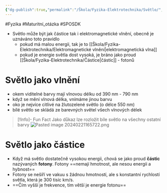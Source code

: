 ```yaml
---
{"dg-publish":true,"permalink":"/Škola/Fyzika-Elektrotechnika/Světlo/","created":"2024-02-05T19:54:34.341+01:00","updated":"2024-03-13T18:12:15.460+01:00"}
---
```


#Fyzika #Maturitní_otázka #SPOSDK 
- Světlo může být jak částice tak i elektromagnetické vlnění, obecně je uznáváno toto pravidlo
	- pokud má malou energii, tak je to [[Škola/Fyzika-Elektrotechnika/Elektromagnetické vlnění\|elektromagnetická vlna]]
	- pokud je energie světla dost vysoká, je bráno jako proud [[Škola/Fyzika-Elektrotechnika/Částice\|částic]] - fotonů

# Světlo jako vlnění
- okem viditelné barvy mají vlnovou délku od 390 nm - 790 nm
- když se mění vlnová délka, vnímáme jinou barvu
- oko je nejvíce citlivé na žlutozelené světlo (o délce 550 nm)
- bílé světlo se skládá ze barevných světel všech vlnových délek
> [!Info]- Fun Fact
> Jako důkaz lze rozložit bíle světlo na všechny ostatní barvy
>  ![Pasted image 20240221165722.png](/img/user/Images/Pasted%20image%2020240221165722.png)
# Světlo jako částice
- Když má světlo dostatečně vysokou energii, chová se jako proud **částic** nazývaných **fotony**. Fotony ==nemají hmotnost, ale nesou energii a hybnost==
-  Fotony se nešíří ve vakuu s žádnou hmotností, ale s konstantní rychlostí světla, která je 300 tisíc km/s.
- ==Čím vyšší je frekvence, tím větší je energie fotonu==